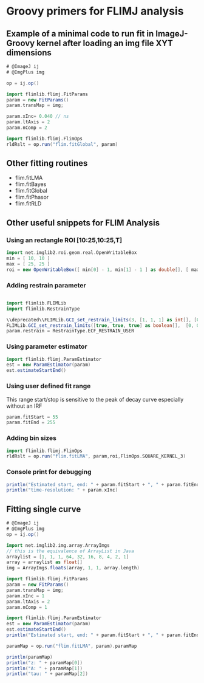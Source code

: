 # Groovy primers for FLIMJ analysis

## Example of a minimal code to run fit in ImageJ-Groovy kernel after loading an img file XYT dimensions

```groovy
# @ImageJ ij
# @ImgPlus img

op = ij.op()

import flimlib.flimj.FitParams
param = new FitParams()
param.transMap = img;

param.xInc= 0.040 // ns
param.ltAxis = 2
param.nComp = 2

import flimlib.flimj.FlimOps
rldRslt = op.run("flim.fitGlobal", param)
```

## Other fitting routines

- flim.fitLMA
- flim.fitBayes
- flim.fitGlobal
- flim.fitPhasor
- flim.fitRLD

## Other useful snippets for FLIM Analysis

### Using an rectangle ROI [10:25,10:25,T]
```groovy
import net.imglib2.roi.geom.real.OpenWritableBox
min = [ 10, 10 ]
max = [ 25, 25 ]
roi = new OpenWritableBox([ min[0] - 1, min[1] - 1 ] as double[], [ max[0] + 1, max[1] + 1 ] as double[])
```
### Adding restrain parameter
```groovy

import flimlib.FLIMLib
import flimlib.RestrainType

\\deprecated\\FLIMLib.GCI_set_restrain_limits(3, [1, 1, 1] as int[], [0, 0, 0] as float[], [1e4f,  1e4f, 6f] as float[])
FLIMLib.GCI_set_restrain_limits([true, true, true] as boolean[],  [0, 0, 0] as float[], [0,  1e4f, 1e4f] as float[])
param.restrain = RestrainType.ECF_RESTRAIN_USER

```
### Using parameter estimator
```groovy
import flimlib.flimj.ParamEstimator
est = new ParamEstimator(param)
est.estimateStartEnd()
```

### Using user defined fit range 

This range start/stop is sensitive to the peak of decay curve especially without an IRF

```groovy
param.fitStart = 55
param.fitEnd = 255
```

### Adding bin sizes

```groovy
import flimlib.flimj.FlimOps
rldRslt = op.run("flim.fitLMA", param,roi,FlimOps.SQUARE_KERNEL_3)
```
### Console print for debugging

```groovy
println("Estimated start, end: " + param.fitStart + ", " + param.fitEnd)
println("time-resolution: " + param.xInc)
```
## Fitting single curve 

```groovy
# @ImageJ ij
# @ImgPlus img
op = ij.op()

import net.imglib2.img.array.ArrayImgs 
// this is the equivalence of ArrayList in Java
arraylist = [1, 1, 1, 64, 32, 16, 8, 4, 2, 1] 
array = arraylist as float[]
img = ArrayImgs.floats(array, 1, 1, array.length)

import flimlib.flimj.FitParams
param = new FitParams()
param.transMap = img;
param.xInc = 1
param.ltAxis = 2
param.nComp = 1

import flimlib.flimj.ParamEstimator
est = new ParamEstimator(param)
est.estimateStartEnd()
println("Estimated start, end: " + param.fitStart + ", " + param.fitEnd)

paramMap = op.run("flim.fitLMA", param).paramMap

println(paramMap)
println("z: " + paramMap[0])
println("A: " + paramMap[1])
println("tau: " + paramMap[2])

```
